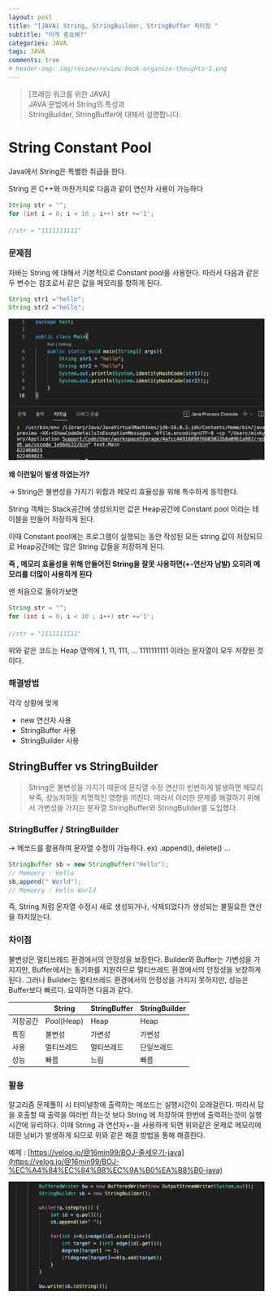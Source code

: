 ```yaml
---
layout: post
title: "[JAVA] String, StringBuilder, StringBuffer 차이점 "
subtitle: "이게 중요해?"
categories: JAVA
tags: JAVA
comments: true
# header-img: img/review/review-book-organize-thoughts-1.png
---
```

> [프레임 워크를 위한 JAVA]  
> JAVA 문법에서 String의 특성과   
> StringBuilder, StringBuffer에 대해서 설명합니다.  

# String Constant Pool
Java에서 String은 특별한 취급을 한다.

String 은 C++와 마찬가지로 다음과 같이 연산자 사용이 가능하다

```java
String str = "";
for (int i = 0; i < 10 ; i++) str +='1';

//str = "1111111111"
```

### 문제점

자바는 String 에 대해서 기본적으로 Constant pool을 사용한다. 따라서 다음과 같은 두 변수는 참조로서 같은 값을 메모리를 향하게 된다.

```java
String str1 ="hello";
String str2 ="hello";
```
![/assets/img/post_img/2021-08-04-JAVA-JAVA-String/1.png](/assets/img/post_img/2021-08-04-JAVA-JAVA-String/1.png)

**왜 이런일이 발생 하였는가?**

→ String은 불변성을 가지기 위함과 메모리 효율성을 위해 특수하게 동작한다.

String 객체는 Stack공간에 생성되지만 값은 Heap공간에 Constant pool 이라는 테이블을 만들어 저장하게 된다. 

이때 Constant pool에는 프로그램이 실행되는 동안 작성된 모든 string 값이 저장되므로 Heap공간에는 많은 String 값들을 저장하게 된다. 

**즉 , 메모리 효율성을 위해 만들어진 String을 잘못 사용하면(+-연산자 남발) 오히려 메모리를 더많이 사용하게 된다**

맨 처음으로 돌아가보면 

```java
String str = "";
for (int i = 0; i < 10 ; i++) str +='1';

//str = "1111111111"
```

위와 같은 코드는 Heap 영역에 1, 11, 111, ... 1111111111 이라는 문자열이 모두 저장된 것이다.

### 해결방법
각각 상황에 맞게
- new 연산자 사용
- StringBuffer 사용
- StringBuilder 사용
  
## StringBuffer vs StringBuilder
>String은 불변성을 가지기 때문에 문자열 수정 연산이 빈번하게 발생하면 메모리 부족, 성능저하등 치명적인 영향을 끼친다. 
>따라서 이러한 문제를 해결하기 위해서 가변성을 가지는 문자열 StringBuffer와 StringBulider를 도입했다.

### StringBuffer / StringBuilder

→ 메쏘드를 활용하여 문자열 수정이 가능하다. ex) .append(), delete() ...

```java
StringBuffer sb = new StringBuffer("Hello");
// Memoery : Hello
sb,append(" World");
// Memoery : Hello World
```

즉, String 처럼 문자열 수정시 새로 생성되거나, 삭제되었다가 생성되는 불필요한 연산을 하지않는다.

### 차이점

불변성은 멀티쓰레드 환경에서의 안정성을 보장한다.
Builder와 Buffer는 가변성을 가지지만,
Buffer에서는 동기화를 지원하므로 멀티쓰레드 환경에서의 안정성을 보장하게된다.
그러나 Builder는 멀티쓰레드 환경에서의 안정성을 가지지 못하지만, 성능은 Buffer보다 빠르다.
요약하면 다음과 같다.

  
|          	| String     	| StringBuffer 	| StringBuilder 	|
|----------	|------------	|--------------	|---------------	|
| 저장공간 	| Pool(Heap) 	| Heap         	| Heap          	|
| 특징     	| 불변성     	| 가변성       	| 가변성        	|
| 사용     	| 멀티쓰레드 	| 멀티쓰레드   	| 단일쓰레드    	|
| 성능     	| 빠름       	| 느림         	| 빠름          	|


### 활용

알고리즘 문제풀이 시 터미널창에 출력하는 메쏘드는 실행시간이 오래걸린다.
따라서 답을 호출할 때 출력을 여러번 하는것 보다 String 에 저장하여 한번에 출력하는것이 실행시간에 유리하다.
이때 String 과 연산자+-을 사용하게 되면 위와같은 문제로 메모리에 대한 낭비가 발생하게 되므로 위와 같은 해결 방법을 통해 해결한다.

예제 : [https://velog.io/@16min99/BOJ-줄세우기-java](https://velog.io/@16min99/BOJ-%EC%A4%84%EC%84%B8%EC%9A%B0%EA%B8%B0-java)

![/assets/img/post_img/2021-08-04-JAVA-JAVA-String/2.png](/assets/img/post_img/2021-08-04-JAVA-JAVA-String/2.png)
